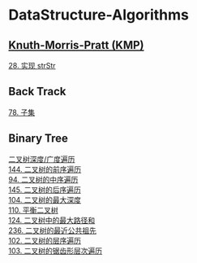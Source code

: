 # DataStructure-Algorithms

## [Knuth-Morris-Pratt (KMP)](https://en.wikipedia.org/wiki/Knuth%E2%80%93Morris%E2%80%93Pratt_algorithm)
[28. 实现 strStr](https://github.com/blackdogtop/DataStructure-Algorithms/blob/main/strStr.py)

## Back Track
[78. 子集](https://github.com/blackdogtop/DataStructure-Algorithms/blob/main/subsets.py)

## Binary Tree
[二叉树深度/广度遍历](https://github.com/blackdogtop/DataStructure-Algorithms/blob/main/BinaryTree/binaryTree.py) <br/>
[144. 二叉树的前序遍历](https://github.com/blackdogtop/DataStructure-Algorithms/blob/main/BinaryTree/preorderTraversal.py) <br/>
[94. 二叉树的中序遍历](https://github.com/blackdogtop/DataStructure-Algorithms/blob/main/BinaryTree/inorderTraversal.py) <br/>
[145. 二叉树的后序遍历](https://github.com/blackdogtop/DataStructure-Algorithms/blob/main/BinaryTree/postorderTraversal.py) <br/>
[104. 二叉树的最大深度](https://github.com/blackdogtop/DataStructure-Algorithms/blob/main/BinaryTree/maxDepth.py) <br/>
[110. 平衡二叉树](https://github.com/blackdogtop/DataStructure-Algorithms/blob/main/BinaryTree/isBalanced.py) <br/>
[124. 二叉树中的最大路径和](https://github.com/blackdogtop/DataStructure-Algorithms/blob/main/BinaryTree/maxPathSum.py) <br/>
[236. 二叉树的最近公共祖先](https://github.com/blackdogtop/DataStructure-Algorithms/blob/main/BinaryTree/lowestCommonAncestor.py) <br/>
[102. 二叉树的层序遍历](https://github.com/blackdogtop/DataStructure-Algorithms/blob/main/BinaryTree/levelOrder.py) <br/>
[103. 二叉树的锯齿形层次遍历](https://github.com/blackdogtop/DataStructure-Algorithms/blob/main/BinaryTree/zigzagLevelOrder.py) <br/>
